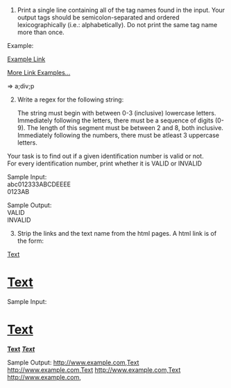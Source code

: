1. Print a single line containing all of the tag names found in the input. Your output tags should be semicolon-separated and ordered lexicographically (i.e.: alphabetically). Do not print the same tag name more than once.

Example: 

<p><a href="http://www.quackit.com/html/tutorial/html_links.cfm">Example Link</a></p>
<div class="more-info"><a href="http://www.quackit.com/html/examples/html_links_examples.cfm">More Link Examples...</a></div>

=> a;div;p

2. Write a regex for the following string:

	The string must begin with between 0-3 (inclusive) lowercase letters.\
    	Immediately following the letters, there must be a sequence of digits (0-9). The length of this segment must be between 2 and 8, both inclusive.\
    	Immediately following the numbers, there must be atleast 3 uppercase letters.

Your task is to find out if a given identification number is valid or not.\
For every identification number, print whether it is VALID or INVALID

Sample Input:\
abc012333ABCDEEEE\
0123AB

Sample Output:\
VALID\
INVALID

3. Strip the links and the text name from the html pages. A html link is of the form:

<a href="http://www.example.com">Text</a>\
<a href="http://www.example.com"><h1><b>Text</b></h1></a>

Sample Input:
<a href="http://www.example.com"><h1><b>Text</b></h1></a>
<a href="http://www.example.com"><area><b>Text</b><area></a>
<a href="http://www.example.com"><i hreflang="see"><b>Text</b></i></a>
<a href="http://www.example.com"></a>

Sample Output:
http://www.example.com,Text
http://www.example.com,Text
http://www.example.com,Text
http://www.example.com,
